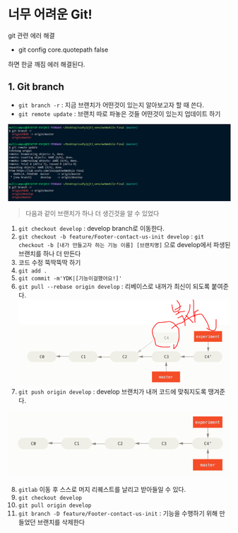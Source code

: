 # 너무 어려운 Git!

git 관련 에러 해결

- git config core.quotepath false

하면 한글 깨짐 에러 해결된다.

## 1. Git branch 

- `git branch -r` : 지금 브랜치가 어떤것이 있는지 알아보고자 할 때 쓴다.
- `git remote update` : 브랜치 따로 파놓은 것들 어떤것이 있는지 업데이트 하기 

![git1](img/git1.PNG)

> 다음과 같이 브랜치가 하나 더 생긴것을 알 수 있었다

1. `git checkout develop` : develop branch로 이동한다.
2. `git checkout -b feature/Footer-contact-us-init develop` : 
   `git checkout -b [내가 만들고자 하는 기능 이름] [브랜치명]` 으로 develop에서 파생된 브랜치를 하나 더 만든다
3. 코드 수정 뚝딱뚝딱 하기
4. `git add .` 
5. `git commit -m'YDK|[기능이걸했어요!]'`
6. `git pull --rebase origin develop` : 리베이스로 내꺼가 최신이 되도록 붙여준다.![git2](img/git2.PNG)
8. `git push origin develop` : develop 브랜치가 내꺼 코드에 맞춰지도록 땡겨준다.

![git3](img/git3.PNG)

8. `gitlab` 이동 후 스스로 머지 리퀘스트를 날리고 받아들일 수 있다.
9. `git checkout develop` 
10. `git pull origin develop`
11. `git branch -D feature/Footer-contact-us-init` : 기능을 수행하기 위해 만들었던 브랜치를 삭제한다



